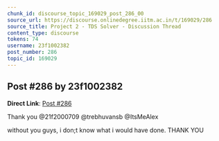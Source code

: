 ```yaml
---
chunk_id: discourse_topic_169029_post_286_00
source_url: https://discourse.onlinedegree.iitm.ac.in/t/169029/286
source_title: Project 2 - TDS Solver - Discussion Thread
content_type: discourse
tokens: 74
username: 23f1002382
post_number: 286
topic_id: 169029
---
```


## Post #286 by 23f1002382

**Direct Link**: [Post #286](https://discourse.onlinedegree.iitm.ac.in/t/169029/286)

Thank you @21f2000709 @trebhuvansb @ItsMeAlex

without you guys, i don;t know what i would have done. THANK YOU
